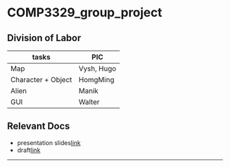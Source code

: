 # COMP3329_group_project

## Division of Labor

| tasks              | PIC        |
| ------------------ | ---------- |
| Map                | Vysh, Hugo |
| Character + Object | HomgMing   |
| Alien              | Manik      |
| GUI                | Walter     |

## Relevant Docs

* presentation slides[link][1]
* draft[link][2]
  
---

[1]:https://docs.google.com/presentation/d/1Kgk3DIstk8leo9sHDmjxCj0RqgiKXDD_oi-bo_FioAY/

[2]:https://docs.google.com/document/d/1cdTU3ufEFFRrfucawTN1B7EBaeB0rf4c_OAAEZJRz7I/
